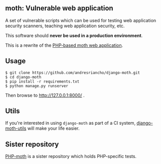 ## moth: Vulnerable web application

A set of vulnerable scripts which can be used for testing web application security scanners, 
teaching web application security, etc.

This software should **never be used in a production environment**.

This is a rewrite of the [PHP-based moth web application](https://github.com/andresriancho/w3af-moth).

## Usage

```console
$ git clone https://github.com/andresriancho/django-moth.git
$ cd django-moth
$ pip install -r requirements.txt
$ python manage.py runserver
```

Then browse to http://127.0.0.1:8000/ .

## Utils

If you're interested in using `django-moth` as part of a CI system, [django-moth-utils](https://github.com/andresriancho/django-moth-utils) will make your life easier.

## Sister repository

[PHP-moth](https://github.com/andresriancho/php-moth) is a sister repository which holds PHP-specific tests.
